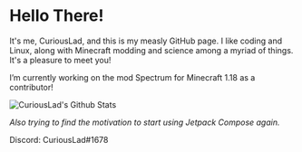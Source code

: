 # Hello There!
It's me, CuriousLad, and this is my measly GitHub page. I like coding and Linux, along with Minecraft modding and science among a myriad of things. It's a pleasure to meet you!

I’m currently working on the mod Spectrum for Minecraft 1.18 as a contributor!

![CuriousLad's Github Stats](https://github-readme-stats.vercel.app/api?username=sudo-CuriousLad&show_icons=true&icon_color=FF0000&title_color=00FFFF&text_color=FFFFFF&border_color=FFFFFF&bg_color=000000)

*Also trying to find the motivation to start using Jetpack Compose again.*

Discord: CuriousLad#1678

<!--
**sudo-CuriousLad/sudo-CuriousLad** is a ✨ _special_ ✨ repository because its `README.md` (this file) appears on your GitHub profile.

Here are some ideas to get you started:

- 🔭 I’m currently working on ...
- 🌱 I’m currently learning ...
- 👯 I’m looking to collaborate on ...
- 🤔 I’m looking for help with ...
- 💬 Ask me about ...
- 📫 How to reach me: ...
- 😄 Pronouns: ...
- ⚡ Fun fact: ...
-->
